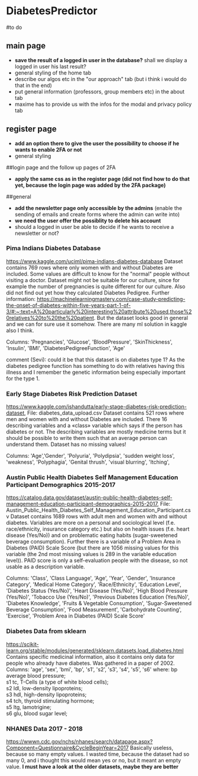 # DiabetesPredictor


#to do

## main page 
- **save the result of a logged in user in the database?** shall we display a logged in user his last result?
- general styling of the home tab
- describe our algos etc in the "our approach" tab (but i think i would do that in the end)
- put general information (professors, group members etc) in the about tab
- maxime has to provide us with the infos for the modal and privacy policy tab


## register page
- **add an option there to give the user the possibility to choose if he wants to enable 2FA or not**
- general styling

##login page and the follow up pages of 2FA
- **apply the same css as in the register page (did not find how to do that yet, because the login page was added by the 2FA package)**

##general
- **add the newsletter page only accessible by the admins** (enable the sending of emails and create forms where the admin can write into)
- **we need the user offer the possiblity to delete his account**
- should a logged in user be able to decide if he wants to receive a newsletter or not?




### Pima Indians Diabetes Database
https://www.kaggle.com/uciml/pima-indians-diabetes-database
Dataset contains 769 rows where only women with and without Diabetes are included. Some values are difficult to know for the "normal" people without visiting a doctor. Dataset might not be suitable for our culture, since for example the number of pregnancies is quite different for our culture.
Also did not find out yet how they calculated Diabetes Pedigree. Further information: https://machinelearningmastery.com/case-study-predicting-the-onset-of-diabetes-within-five-years-part-1-of-3/#:~:text=A%20particularly%20interesting%20attribute%20used,those%20relatives%20to%20the%20patient.
But the dataset looks good in general and we can for sure use it somehow. There are many ml solution in kaggle also I think.

Columns: 'Pregnancies', 'Glucose', 'BloodPressure', 'SkinThickness', 'Insulin',
       'BMI', 'DiabetesPedigreeFunction', 'Age'

comment (Sevi): could it be that this dataset is on diabetes type 1? As the diabetes pedigree function has something to do with relatives having this illness and I remember the genetic information being especially important for the type 1.

### Early Stage Diabetes Risk Prediction Dataset
https://www.kaggle.com/ishandutta/early-stage-diabetes-risk-prediction-dataset, File: diabetes_data_upload.csv
Dataset contains 521 rows where men and women with and without Diabetes are included. There 16 describing variables and a «class» variable which says if the person has diabetes or not. The describing variables are mostly medicine terms but it should be possible to write them such that an average person can understand them. Dataset has no missing values!

Columns: 'Age','Gender', 'Polyuria', 'Polydipsia', 'sudden weight loss', 'weakness',
       'Polyphagia', 'Genital thrush', 'visual blurring', 'Itching',

### Austin Public Health Diabetes Self Management Education Participant Demographics 2015-2017
https://catalog.data.gov/dataset/austin-public-health-diabetes-self-management-education-participant-demographics-2015-2017, File: Austin_Public_Health_Diabetes_Self_Management_Education_Participant.csv
Dataset contains 1689 rows with adult men and women with and without diabetes. Variables are more on a personal and sociological level (f.e. race/ethnicity, insurance category etc.) but also on health issues (f.e. heart disease (Yes/No)) and on problematic eating habits (sugar-sweetened beverage consumption). Further there is a variable of a Problem Area in Diabetes (PAID) Scale Score (but there are 1056 missing values for this variable (the 2nd most missing values is 289 in the variable education level)). PAID score is only a self-evaluation people with the disease, so not usable as a description variable. 

Columns: 'Class', 'Class Language', 'Age', 'Year', 'Gender',
       'Insurance Category', 'Medical Home Category', 'Race/Ethnicity',
       'Education Level', 'Diabetes Status (Yes/No)', 'Heart Disease (Yes/No)',
       'High Blood Pressure (Yes/No)', 'Tobacco Use (Yes/No)',
       'Previous Diabetes Education (Yes/No)', 'Diabetes Knowledge',
       'Fruits & Vegetable Consumption',
       'Sugar-Sweetened Beverage Consumption', 'Food Measurement',
       'Carbohydrate Counting', 'Exercise',
       'Problem Area in Diabetes (PAID) Scale Score'


### Diabetes Data from sklearn
https://scikit-learn.org/stable/modules/generated/sklearn.datasets.load_diabetes.html
Contains specific medicinal information, also it contains only data for people who already have diabetes. Was gathered in a paper of 2002. 
Columns: 'age', 'sex', 'bmi', 'bp', 's1', 's2', 's3', 's4', 's5', 's6'
where: bp average blood pressure;    
s1 tc, T-Cells (a type of white blood cells);    
s2 ldl, low-density lipoproteins;    
s3 hdl, high-density lipoproteins;    
s4 tch, thyroid stimulating hormone;    
s5 ltg, lamotrigine;   
s6 glu, blood sugar level;    


### NHANES Data 2017 - 2018
https://wwwn.cdc.gov/nchs/nhanes/search/datapage.aspx?Component=Questionnaire&CycleBeginYear=2017
Basically useless, because so many empty values. I wasted time, because the dataset had so many 0, and i thought this would mean yes or no, but it meant an empty value. **I must have a look at the older datasets, maybe they are better**






